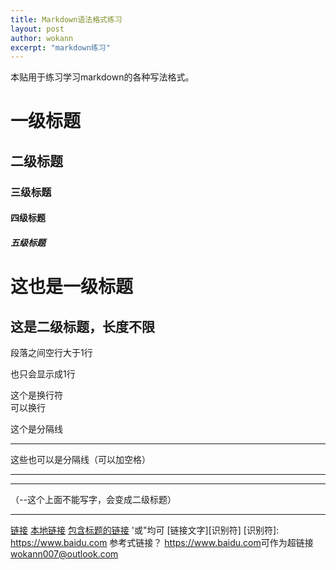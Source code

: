 ```yaml
---
title: Markdown语法格式练习
layout: post
author: wokann
excerpt: "markdown练习"
---
```

本贴用于练习学习markdown的各种写法格式。

<!-- more -->
# 一级标题
## 二级标题
### 三级标题
#### 四级标题
##### 五级标题

这也是一级标题
=============
这是二级标题，长度不限
--------------------


段落之间空行大于1行


也只会显示成1行

这个是换行符<br>可以换行


这个是分隔线<hr>
这些也可以是分隔线（可以加空格）
* * * *
---
（--这个上面不能写字，会变成二级标题）
_ _ _


[链接](https://www.baidu.com)
[本地链接](./2021-12-03-hello-world.md)
[包含标题的链接](./2021-12-14-To-do-list.md "todolist") '或"均可
[链接文字][识别符]
[识别符]: https://www.baidu.com
参考式链接？
<https://www.baidu.com>可作为超链接
<wokann007@outlook.com>


